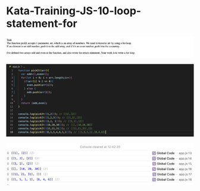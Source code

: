# Kata-Training-JS-10-loop-statement-for

![screen image](pic.png)

![code image](code.png)

![console image](con.png)